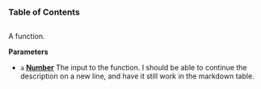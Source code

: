 <!-- Generated by documentation.js. Update this documentation by updating the source code. -->

### Table of Contents

## 

A function.

**Parameters**

-   `a` **[Number](https://developer.mozilla.org/en-US/docs/Web/JavaScript/Reference/Global_Objects/Number)** The input to the function.
    I should be able to continue the description on a new line, and have it
    still work in the markdown table.
